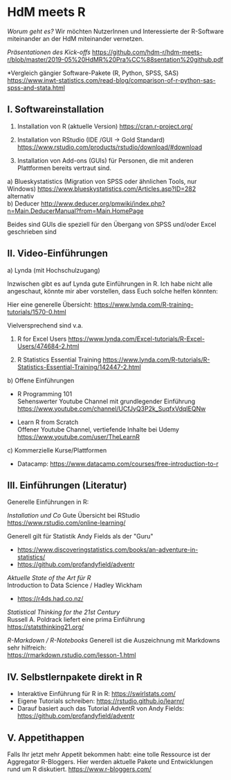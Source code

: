 # HdM meets R

*Worum geht es?*
Wir möchten NutzerInnen und Interessierte der R-Software miteinander an der HdM miteinander vernetzen.

*Präsentationen des Kick-offs*
https://github.com/hdm-r/hdm-meets-r/blob/master/2019-05%20HdMR%20Pra%CC%88sentation%20github.pdf

*Vergleich gängier Software-Pakete (R, Python, SPSS, SAS)
https://www.inwt-statistics.com/read-blog/comparison-of-r-python-sas-spss-and-stata.html

## I. Softwareinstallation

1. Installation von R (aktuelle Version)
https://cran.r-project.org/

2. Installation von RStudio (IDE /GUI -> Gold Standard)
https://www.rstudio.com/products/rstudio/download/#download

3. Installation von Add-ons (GUIs) für Personen, die mit anderen Plattformen bereits vertraut sind.

a) Blueskystatistics (Migration von SPSS oder ähnlichen Tools, nur Windows)
https://www.blueskystatistics.com/Articles.asp?ID=282  
alternativ  
b) Deducer http://www.deducer.org/pmwiki/index.php?n=Main.DeducerManual?from=Main.HomePage

Beides sind GUIs die speziell für den Übergang von SPSS und/oder Excel geschrieben sind

## II. Video-Einführungen 

a) Lynda (mit Hochschulzugang)

Inzwischen gibt es auf Lynda gute Einführungen in R. Ich habe nicht alle angeschaut, könnte mir aber vorstellen, dass Euch solche helfen könnten:

Hier eine generelle Übersicht:
https://www.lynda.com/R-training-tutorials/1570-0.html

Vielversprechend sind v.a.

1. R for Excel Users
https://www.lynda.com/Excel-tutorials/R-Excel-Users/474684-2.html

2. R Statistics Essential Training
https://www.lynda.com/R-tutorials/R-Statistics-Essential-Training/142447-2.html

b) Offene Einführungen

- R Programming 101  
Sehenswerter Youtube Channel mit grundlegender Einführung
https://www.youtube.com/channel/UCfJyQ3P2k_SuqfxVdqIEQNw

- Learn R from Scratch  
Offener Youtube Channel, vertiefende Inhalte bei Udemy
https://www.youtube.com/user/TheLearnR

c) Kommerzielle Kurse/Plattformen

- Datacamp: https://www.datacamp.com/courses/free-introduction-to-r


## III. Einführungen (Literatur)

Generelle Einführungen in R: 

*Installation und Co*
Gute Übersicht bei RStudio
https://www.rstudio.com/online-learning/

Generell gilt für Statistik Andy Fields als der "Guru"  
- https://www.discoveringstatistics.com/books/an-adventure-in-statistics/  
- https://github.com/profandyfield/adventr  

*Aktuelle State of the Art für R*  
Introduction to Data Science / Hadley Wickham  
- https://r4ds.had.co.nz/  

*Statistical Thinking for the 21st Century*  
Russell A. Poldrack liefert eine prima Einführung    
https://statsthinking21.org/  

*R-Markdown / R-Notebooks*
Generell ist die Auszeichnung mit Markdowns sehr hilfreich:  
https://rmarkdown.rstudio.com/lesson-1.html  

## IV. Selbstlernpakete direkt in R

- Interaktive Einführung für R in R: https://swirlstats.com/
- Eigene Tutorials schreiben: https://rstudio.github.io/learnr/
- Darauf basiert auch das Tutorial AdventR von Andy Fields: https://github.com/profandyfield/adventr

## V. Appetithappen
Falls Ihr jetzt mehr Appetit bekommen habt: eine tolle Ressource ist der Aggregator R-Bloggers. Hier werden aktuelle Pakete und Entwicklungen rund um R diskutiert. https://www.r-bloggers.com/
